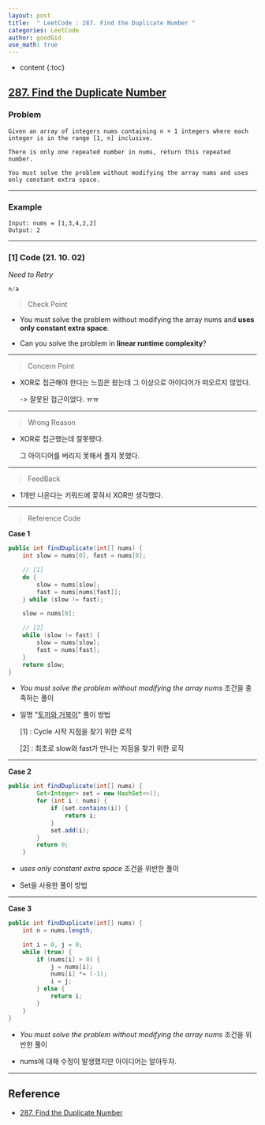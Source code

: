 ```yaml
---
layout: post
title:  " LeetCode : 287. Find the Duplicate Number "
categories: LeetCode
author: goodGid
use_math: true
---
```

* content
{:toc}

## [287. Find the Duplicate Number](https://leetcode.com/problems/find-the-duplicate-number/)

### Problem

```
Given an array of integers nums containing n + 1 integers where each integer is in the range [1, n] inclusive.

There is only one repeated number in nums, return this repeated number.

You must solve the problem without modifying the array nums and uses only constant extra space.
```


---

### Example

```
Input: nums = [1,3,4,2,2]
Output: 2
```

---

### [1] Code (21. 10. 02)

*Need to Retry*

``` java
n/a
```

> Check Point

* You must solve the problem without modifying the array nums and **uses only constant extra space**.

* Can you solve the problem in **linear runtime complexity**?

---

> Concern Point

* XOR로 접근해야 한다는 느낌은 왔는데 그 이상으로 아이디어가 떠오르지 않았다.

  -> 잘못된 접근이었다. ㅠㅠ

---

> Wrong Reason

* XOR로 접근했는데 잘못됐다.

  그 아이디어를 버리지 못해서 풀지 못했다.

---

> FeedBack

* 1개만 나온다는 키워드에 꽂혀서 XOR만 생각했다.

---

> Reference Code

**Case 1**

``` java
public int findDuplicate(int[] nums) {
    int slow = nums[0], fast = nums[0];

    // [1]
    do {
        slow = nums[slow];
        fast = nums[nums[fast]];
    } while (slow != fast);

    slow = nums[0];

    // [2]
    while (slow != fast) {
        slow = nums[slow];
        fast = nums[fast];
    }
    return slow;
}
```

* *You must solve the problem without modifying the array nums* 조건을 충족하는 풀이

* 일명 "[토끼와 거북이](https://blog.naver.com/occidere/222260962156)" 풀이 방법

  [1] : Cycle 시작 지점을 찾기 위한 로직

  [2] : 최초로 slow와 fast가 만나는 지점을 찾기 위한 로직 

---

**Case 2**

``` java
public int findDuplicate(int[] nums) {
        Set<Integer> set = new HashSet<>();
        for (int i : nums) {
            if (set.contains(i)) {
                return i;
            }
            set.add(i);
        }
        return 0;
    }
```

* *uses only constant extra space* 조건을 위반한 풀이

* Set을 사용한 풀이 방법

---

**Case 3**

``` java
public int findDuplicate(int[] nums) {
    int n = nums.length;

    int i = 0, j = 0;
    while (true) {
        if (nums[i] > 0) {
            j = nums[i];
            nums[i] *= (-1);
            i = j;
        } else {
            return i;
        }
    }
}
```

* *You must solve the problem without modifying the array nums* 조건을 위반한 풀이

* nums에 대해 수정이 발생했지만 아이디어는 알아두자.



---

## Reference

* [287. Find the Duplicate Number](https://leetcode.com/problems/find-the-duplicate-number/)